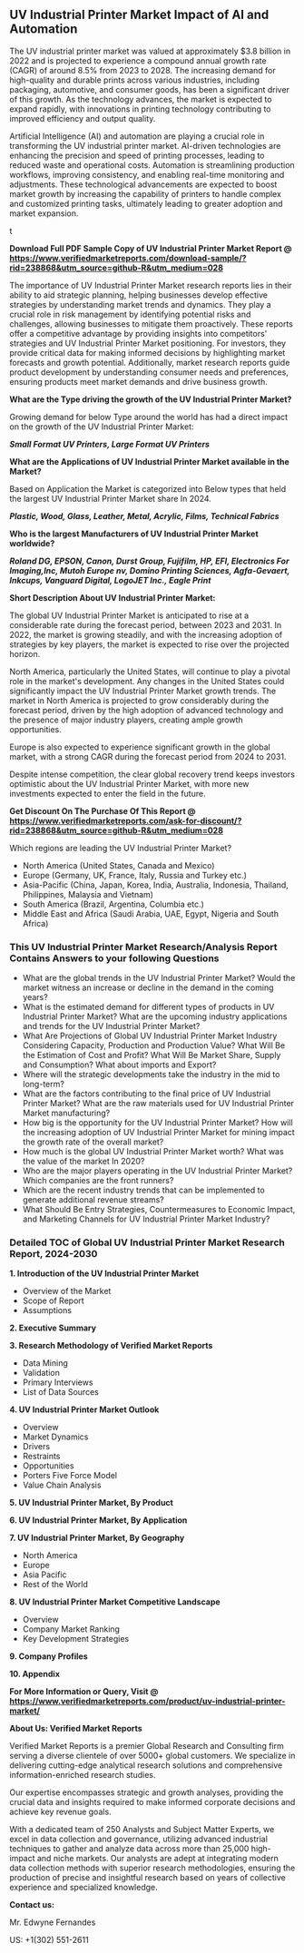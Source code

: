<h2>UV Industrial Printer Market Impact of AI and Automation</h2><p>The UV industrial printer market was valued at approximately $3.8 billion in 2022 and is projected to experience a compound annual growth rate (CAGR) of around 8.5% from 2023 to 2028. The increasing demand for high-quality and durable prints across various industries, including packaging, automotive, and consumer goods, has been a significant driver of this growth. As the technology advances, the market is expected to expand rapidly, with innovations in printing technology contributing to improved efficiency and output quality.</p><p>Artificial Intelligence (AI) and automation are playing a crucial role in transforming the UV industrial printer market. AI-driven technologies are enhancing the precision and speed of printing processes, leading to reduced waste and operational costs. Automation is streamlining production workflows, improving consistency, and enabling real-time monitoring and adjustments. These technological advancements are expected to boost market growth by increasing the capability of printers to handle complex and customized printing tasks, ultimately leading to greater adoption and market expansion.</p>t</p><p id="" class=""><strong>Download Full PDF Sample Copy of UV Industrial Printer Market Report @ <a href="https://www.verifiedmarketreports.com/download-sample/?rid=238868&utm_source=github-R&utm_medium=028" target="_blank">https://www.verifiedmarketreports.com/download-sample/?rid=238868&utm_source=github-R&utm_medium=028</a></strong></p><p>The importance of&nbsp;UV Industrial Printer Market research reports lies in their ability to aid strategic planning, helping businesses develop effective strategies by understanding market trends and dynamics. They play a crucial role in risk management by identifying potential risks and challenges, allowing businesses to mitigate them proactively. These reports offer a competitive advantage by providing insights into competitors' strategies and UV Industrial Printer Market positioning. For investors, they provide critical data for making informed decisions by highlighting market forecasts and growth potential. Additionally, market research reports guide product development by understanding consumer needs and preferences, ensuring products meet market demands and drive business growth.</p><p><strong>What are the&nbsp;Type driving the growth of the UV Industrial Printer Market?</strong></p><p id="" class="">Growing demand for below Type around the world has had a direct impact on the growth of the UV Industrial Printer Market:</p><em><strong>Small Format UV Printers, Large Format UV Printers</strong></em></p><strong>What are the&nbsp;Applications&nbsp;of UV Industrial Printer Market available in the Market?</strong></p><p id="" class="">Based on Application the Market is categorized into Below types that held the largest UV Industrial Printer Market share In 2024.</p><em><strong>Plastic, Wood, Glass, Leather, Metal, Acrylic, Films, Technical Fabrics</strong></em></p><strong>Who is the largest Manufacturers of UV Industrial Printer Market worldwide?</strong></p><p><em><strong>Roland DG, EPSON, Canon, Durst Group, Fujifilm, HP, EFI, Electronics For Imaging,Inc, Mutoh Europe nv, Domino Printing Sciences, Agfa-Gevaert, Inkcups, Vanguard Digital, LogoJET Inc., Eagle Print</strong></em></p><p id="" class=""><strong>Short Description About UV Industrial Printer Market:</strong></p><p>The global UV Industrial Printer Market is anticipated to rise at a considerable rate during the forecast period, between 2023 and 2031. In 2022, the market is growing steadily, and with the increasing adoption of strategies by key players, the market is expected to rise over the projected horizon.</p><p>North America, particularly the United States, will continue to play a pivotal role in the market's development. Any changes in the United States could significantly impact the UV Industrial Printer Market growth trends. The market in North America is projected to grow considerably during the forecast period, driven by the high adoption of advanced technology and the presence of major industry players, creating ample growth opportunities.</p><p>Europe is also expected to experience significant growth in the global market, with a strong CAGR during the forecast period from 2024 to 2031.</p><p>Despite intense competition, the clear global recovery trend keeps investors optimistic about the UV Industrial Printer Market, with more new investments expected to enter the field in the future.</p><p id="" class=""><strong>Get Discount On The Purchase Of This Report @ <a href="https://www.verifiedmarketreports.com/ask-for-discount/?rid=238868&utm_source=github-R&utm_medium=028" target="_blank">https://www.verifiedmarketreports.com/ask-for-discount/?rid=238868&utm_source=github-R&utm_medium=028</a></strong></p>Which regions are leading the UV Industrial Printer Market?</p><ul><li>North America (United States, Canada and Mexico)</li><li>Europe (Germany, UK, France, Italy, Russia and Turkey etc.)</li><li>Asia-Pacific (China, Japan, Korea, India, Australia, Indonesia, Thailand, Philippines, Malaysia and Vietnam)</li><li>South America (Brazil, Argentina, Columbia etc.)</li><li>Middle East and Africa (Saudi Arabia, UAE, Egypt, Nigeria and South Africa)</li></ul><h3 id="" class="">This UV Industrial Printer Market Research/Analysis Report Contains Answers to your following Questions</h3><ul><li>What are the global trends in the UV Industrial Printer Market? Would the market witness an increase or decline in the demand in the coming years?</li><li>What is the estimated demand for different types of products in UV Industrial Printer Market? What are the upcoming industry applications and trends for the UV Industrial Printer Market?</li><li>What Are Projections of Global UV Industrial Printer Market Industry Considering Capacity, Production and Production Value? What Will Be the Estimation of Cost and Profit? What Will Be Market Share, Supply and Consumption? What about imports and Export?</li><li>Where will the strategic developments take the industry in the mid to long-term?</li><li>What are the factors contributing to the final price of UV Industrial Printer Market? What are the raw materials used for UV Industrial Printer Market manufacturing?</li><li>How big is the opportunity for the UV Industrial Printer Market? How will the increasing adoption of UV Industrial Printer Market for mining impact the growth rate of the overall market?</li><li>How much is the global UV Industrial Printer Market worth? What was the value of the market In 2020?</li><li>Who are the major players operating in the UV Industrial Printer Market? Which companies are the front runners?</li><li>Which are the recent industry trends that can be implemented to generate additional revenue streams?</li><li>What Should Be Entry Strategies, Countermeasures to Economic Impact, and Marketing Channels for UV Industrial Printer Market Industry?</li></ul><h3 id="" class="">Detailed TOC of Global UV Industrial Printer Market Research Report, 2024-2030</h3><p id="" class=""><strong>1. Introduction of the UV Industrial Printer Market</strong></p><ul><li>Overview of the Market</li><li>Scope of Report</li><li>Assumptions</li></ul><p id="" class=""><strong>2. Executive Summary</strong></p><p id="" class=""><strong>3. Research Methodology of Verified Market Reports</strong></p><ul><li>Data Mining</li><li>Validation</li><li>Primary Interviews</li><li>List of Data Sources</li></ul><p id="" class=""><strong>4. UV Industrial Printer Market Outlook</strong></p><ul><li>Overview</li><li>Market Dynamics</li><li>Drivers</li><li>Restraints</li><li>Opportunities</li><li>Porters Five Force Model</li><li>Value Chain Analysis</li></ul><p id="" class=""><strong>5. UV Industrial Printer Market, By Product</strong></p><p id="" class=""><strong>6. UV Industrial Printer Market, By Application</strong></p><p id="" class=""><strong>7. UV Industrial Printer Market, By Geography</strong></p><ul><li>North America</li><li>Europe</li><li>Asia Pacific</li><li>Rest of the World</li></ul><p id="" class=""><strong>8. UV Industrial Printer Market Competitive Landscape</strong></p><ul><li>Overview</li><li>Company Market Ranking</li><li>Key Development Strategies</li></ul><p id="" class=""><strong>9. Company Profiles</strong></p><p id="" class=""><strong>10. Appendix</strong></p><p id="" class=""><strong>For More Information or Query, Visit @ <a href="https://www.verifiedmarketreports.com/product/uv-industrial-printer-market/" target="_blank">https://www.verifiedmarketreports.com/product/uv-industrial-printer-market/</a></strong></p><p id="" class=""><strong>About Us: Verified Market Reports</strong></p><p id="" class="">Verified Market Reports is a premier Global Research and Consulting firm serving a diverse clientele of over 5000+ global customers. We specialize in delivering cutting-edge analytical research solutions and comprehensive information-enriched research studies.</p><p id="" class="">Our expertise encompasses strategic and growth analyses, providing the crucial data and insights required to make informed corporate decisions and achieve key revenue goals.</p><p id="" class="">With a dedicated team of 250 Analysts and Subject Matter Experts, we excel in data collection and governance, utilizing advanced industrial techniques to gather and analyze data across more than 25,000 high-impact and niche markets. Our analysts are adept at integrating modern data collection methods with superior research methodologies, ensuring the production of precise and insightful research based on years of collective experience and specialized knowledge.</p><p id="" class=""><strong>Contact us:</strong></p><p id="" class="">Mr. Edwyne Fernandes</p><p id="" class="">US: +1(302) 551-2611</p>